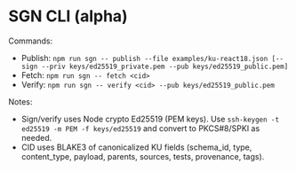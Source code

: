 # SGN CLI (alpha)

Commands:

- Publish: `npm run sgn -- publish --file examples/ku-react18.json [--sign --priv keys/ed25519_private.pem --pub keys/ed25519_public.pem]`
- Fetch: `npm run sgn -- fetch <cid>`
- Verify: `npm run sgn -- verify <cid> --pub keys/ed25519_public.pem`

Notes:

- Sign/verify uses Node crypto Ed25519 (PEM keys). Use `ssh-keygen -t ed25519 -m PEM -f keys/ed25519` and convert to PKCS#8/SPKI as needed.
- CID uses BLAKE3 of canonicalized KU fields (schema_id, type, content_type, payload, parents, sources, tests, provenance, tags).
